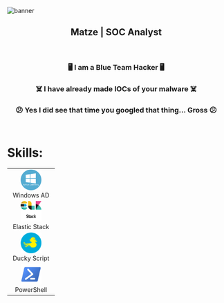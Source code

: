 ![banner](https://github.com/matze-infosec/Matze/blob/main/Assets/Banner.png)

<div allign=center>

<h2 align="center"> Matze | SOC Analyst </h2>

<p align="center"><br/>

<h3 align="center"> 🖥️ I am a Blue Team Hacker 🖥️ </h3>

<h3 align="center"> ☠️ I have already made IOCs of your malware ☠️ </h3>

<h3 align="center"> 😕 Yes I did see that time you googled that thing... Gross 😕 </h3>

<p align="center"><br/>

# Skills:

<table>
  <tr>
    <td align="center" width="96">
      <a href="#macropower-tech">
        <img src="https://github.com/matze-infosec/Matze/blob/main/Assets/AD.png" width="48" height="48" alt="C#" />
      </a>
      <br>Windows AD
    </td>
  <tr>
    <td align="center" width="96">
      <a href="#macropower-tech">
        <img src="https://github.com/matze-infosec/Matze/blob/main/Assets/ELK.png" width="48" height="48" alt="C#" />
      </a>
      <br>Elastic Stack
    </td>
  <tr>
    <td align="center" width="96">
      <a href="#macropower-tech">
        <img src="https://github.com/matze-infosec/Matze/blob/main/Assets/Ducky.png" width="48" height="48" alt="C#" />
      </a>
      <br>Ducky Script
    </td>
  <tr>
    <td align="center" width="96">
      <a href="#macropower-tech">
        <img src="https://github.com/matze-infosec/Matze/blob/main/Assets/PS.png" width="48" height="48" alt="C#" />
      </a>
      <br>PowerShell
    </td>
</table>